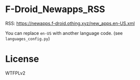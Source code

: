 # F-Droid_Newapps_RSS

RSS: <https://newapps.f-droid.othing.xyz/new_apps.en-US.xml>

You can replace `en-US` with another language code. (see `languages_config.py`)


# License
WTFPLv2
